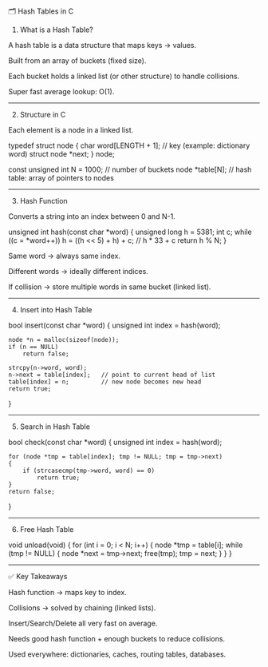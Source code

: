 🗂️ Hash Tables in C

1. What is a Hash Table?

A hash table is a data structure that maps keys → values.

Built from an array of buckets (fixed size).

Each bucket holds a linked list (or other structure) to handle collisions.

Super fast average lookup: O(1).



---

2. Structure in C

Each element is a node in a linked list.

typedef struct node
{
    char word[LENGTH + 1];   // key (example: dictionary word)
    struct node *next;
} node;

const unsigned int N = 1000; // number of buckets
node *table[N];              // hash table: array of pointers to nodes


---

3. Hash Function

Converts a string into an index between 0 and N-1.

unsigned int hash(const char *word)
{
    unsigned long h = 5381;
    int c;
    while ((c = *word++))
        h = ((h << 5) + h) + c;  // h * 33 + c
    return h % N;
}

Same word → always same index.

Different words → ideally different indices.

If collision → store multiple words in same bucket (linked list).



---

4. Insert into Hash Table

bool insert(const char *word)
{
    unsigned int index = hash(word);

    node *n = malloc(sizeof(node));
    if (n == NULL)
        return false;

    strcpy(n->word, word);
    n->next = table[index];   // point to current head of list
    table[index] = n;         // new node becomes new head
    return true;
}


---

5. Search in Hash Table

bool check(const char *word)
{
    unsigned int index = hash(word);

    for (node *tmp = table[index]; tmp != NULL; tmp = tmp->next)
    {
        if (strcasecmp(tmp->word, word) == 0)
            return true;
    }
    return false;
}


---

6. Free Hash Table

void unload(void)
{
    for (int i = 0; i < N; i++)
    {
        node *tmp = table[i];
        while (tmp != NULL)
        {
            node *next = tmp->next;
            free(tmp);
            tmp = next;
        }
    }
}


---

✅ Key Takeaways

Hash function → maps key to index.

Collisions → solved by chaining (linked lists).

Insert/Search/Delete all very fast on average.

Needs good hash function + enough buckets to reduce collisions.

Used everywhere: dictionaries, caches, routing tables, databases.

